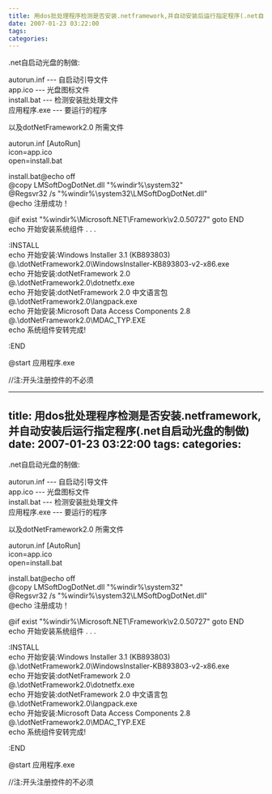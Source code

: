 ```yaml
---
title: 用dos批处理程序检测是否安装.netframework,并自动安装后运行指定程序(.net自启动光盘的制做)
date: 2007-01-23 03:22:00
tags: 
categories: 
---
```

.net自启动光盘的制做:  
  
autorun.inf       \---  自启动引导文件  
app.ico            \---   光盘图标文件  
install.bat         \---   检测安装批处理文件  
应用程序.exe ---  要运行的程序  
  
以及dotNetFramework2.0 所需文件  
  
autorun.inf [AutoRun]  
icon=app.ico  
open=install.bat  
  

install.bat@echo off  
@copy LMSoftDogDotNet.dll "%windir%\system32"  
@Regsvr32 /s "%windir%\system32\LMSoftDogDotNet.dll"  
@echo 注册成功！

@if exist "%windir%\Microsoft.NET\Framework\v2.0.50727" goto END  
echo 开始安装系统组件 . . .

:INSTALL  
echo 开始安装:Windows Installer 3.1 (KB893803)  
@.\dotNetFramework2.0\WindowsInstaller-KB893803-v2-x86.exe  
echo 开始安装:dotNetFramework 2.0  
@.\dotNetFramework2.0\dotnetfx.exe  
echo 开始安装:dotNetFramework 2.0 中文语言包  
@.\dotNetFramework2.0\langpack.exe  
echo 开始安装:Microsoft Data Access Components 2.8  
@.\dotNetFramework2.0\MDAC_TYP.EXE  
echo 系统组件安转完成!

:END

@start 应用程序.exe

//注:开头注册控件的不必须

---
title: 用dos批处理程序检测是否安装.netframework,并自动安装后运行指定程序(.net自启动光盘的制做)
date: 2007-01-23 03:22:00
tags: 
categories: 
---
.net自启动光盘的制做:  
  
autorun.inf       \---  自启动引导文件  
app.ico            \---   光盘图标文件  
install.bat         \---   检测安装批处理文件  
应用程序.exe ---  要运行的程序  
  
以及dotNetFramework2.0 所需文件  
  
autorun.inf [AutoRun]  
icon=app.ico  
open=install.bat  
  

install.bat@echo off  
@copy LMSoftDogDotNet.dll "%windir%\system32"  
@Regsvr32 /s "%windir%\system32\LMSoftDogDotNet.dll"  
@echo 注册成功！

@if exist "%windir%\Microsoft.NET\Framework\v2.0.50727" goto END  
echo 开始安装系统组件 . . .

:INSTALL  
echo 开始安装:Windows Installer 3.1 (KB893803)  
@.\dotNetFramework2.0\WindowsInstaller-KB893803-v2-x86.exe  
echo 开始安装:dotNetFramework 2.0  
@.\dotNetFramework2.0\dotnetfx.exe  
echo 开始安装:dotNetFramework 2.0 中文语言包  
@.\dotNetFramework2.0\langpack.exe  
echo 开始安装:Microsoft Data Access Components 2.8  
@.\dotNetFramework2.0\MDAC_TYP.EXE  
echo 系统组件安转完成!

:END

@start 应用程序.exe

//注:开头注册控件的不必须

